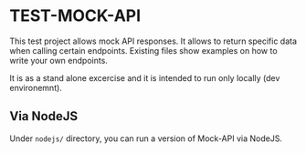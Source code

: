 # TEST-MOCK-API

This test project allows mock API responses. It allows to return specific data when calling certain endpoints. Existing files show examples on how to write your own endpoints.

It is as a stand alone excercise and it is intended to run only locally (dev environemnt).

## Via NodeJS

Under `nodejs/` directory, you can run a version of Mock-API via NodeJS.
